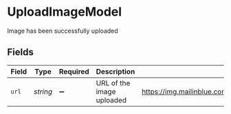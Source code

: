# UploadImageModel

Image has been successfully uploaded


## Fields

| Field                                                                               | Type                                                                                | Required                                                                            | Description                                                                         | Example                                                                             |
| ----------------------------------------------------------------------------------- | ----------------------------------------------------------------------------------- | ----------------------------------------------------------------------------------- | ----------------------------------------------------------------------------------- | ----------------------------------------------------------------------------------- |
| `url`                                                                               | *string*                                                                            | :heavy_minus_sign:                                                                  | URL of the image uploaded                                                           | https://img.mailinblue.com/100000/images/rnb/original/62casdase8wewq9df1c2f27c.jpeg |